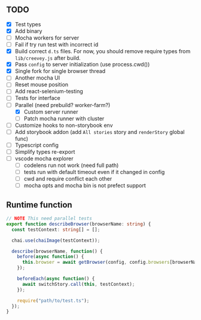 ## TODO

- [x] Test types
- [x] Add binary
- [ ] Mocha workers for server
- [ ] Fail if try run test with incorrect id
- [x] Build correct `d.ts` files. For now, you should remove require types from `lib/creevey.js` after build.
- [x] Pass `config` to server initialization (use process.cwd())
- [x] Single fork for single browser thread
- [ ] Another mocha UI
- [ ] Reset mouse position
- [ ] Add react-selenium-testing
- [ ] Tests for interface
- [ ] Parallel (need prebuild? worker-farm?)
  - [x] Custom server runner
  - [ ] Patch mocha runner with cluster
- [ ] Customize hooks to non-storybook env
- [ ] Add storybook addon (add `All stories` story and `renderStory` global func)
- [ ] Typescript config
- [ ] Simplify types re-export
- [ ] vscode mocha explorer
  - [ ] codelens run not work (need full path)
  - [ ] tests run with default timeout even if it changed in config
  - [ ] cwd and require conflict each other
  - [ ] mocha opts and mocha bin is not prefect support

## Runtime function

```ts
// NOTE This need parallel tests
export function describeBrowser(browserName: string) {
  const testContext: string[] = [];

  chai.use(chaiImage(testContext));

  describe(browserName, function() {
    before(async function() {
      this.browser = await getBrowser(config, config.browsers[browserName]);
    });

    beforeEach(async function() {
      await switchStory.call(this, testContext);
    });

    require("path/to/test.ts");
  });
}
```
